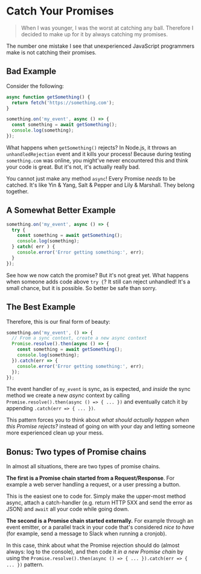 # Catch Your Promises

> When I was younger, I was the worst at catching any ball. Therefore I decided to make up for it by always catching my promises.

The number one mistake I see that unexperienced JavaScript programmers make is not catching their promises.

## Bad Example

Consider the following:

```js
async function getSomething() {
  return fetch('https://something.com');
}

something.on('my_event', async () => {
  const something = await getSomething();
  console.log(something);
});
```

What happens when `getSomething()` rejects? In Node.js, it throws an `unhandledRejection` event and it kills your process! Because during testing `something.com` was online, you might've never encountered this and think your code is great. But it's not, it's actually really bad.

You cannot just make any method `async`! Every Promise _needs_ to be catched. It's like Yin & Yang, Salt & Pepper and Lily & Marshall. They belong together.

## A Somewhat Better Example

```js
something.on('my_event', async () => {
  try {
    const something = await getSomething();
    console.log(something);
  } catch( err ) {
    console.error('Error getting something:', err);
  }
});
```

See how we now catch the promise? But it's not great yet. What happens when someone adds code above `try {`? It still can reject unhandled! It's a small chance, but it is possible. So better be safe than sorry.

## The Best Example

Therefore, this is our final form of beauty:

```js
something.on('my_event', () => {
  // From a sync context, create a new async context
  Promise.resolve().then(async () => {
    const something = await getSomething();
    console.log(something);
  }).catch(err => {
    console.error('Error getting something:', err);
  });
});
```

The event handler of `my_event` is sync, as is expected, and _inside_ the sync method we create a new _async_ context by calling `Promise.resolve().then(async () => { ... })` and eventually catch it by appending `.catch(err => { ... })`.

This pattern forces you to think about _what should actually happen when this Promise rejects?_ instead of going on with your day and letting someone more experienced clean up your mess.

## Bonus: Two types of Promise chains

In almost all situations, there are two types of promise chains.

**The first is a Promise chain started from a Request/Response**. For example a web server handling a request, or a user pressing a button.

This is the easiest one to code for. Simply make the upper-most method async, attach a catch-handler (e.g. return HTTP 5XX and send the error as JSON) and `await` all your code while going down.

**The second is a Promise chain started externally.**  For example through an event emitter, or a parallel track in your code that's considered _nice to have_ (for example, send a message to Slack when running a cronjob).

In this case, think about what the Promise rejection should do (almost always: log to the console), and then code it _in a new Promise chain_ by using the `Promise.resolve().then(async () => { ... }).catch(err => { ... })` pattern.
